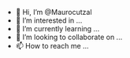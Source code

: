 - 👋 Hi, I’m @Maurocutzal
- 👀 I’m interested in ...
- 🌱 I’m currently learning ...
- 💞️ I’m looking to collaborate on ...
- 📫 How to reach me ...

<!---
Maurocutzal/Maurocutzal is a ✨ special ✨ repository because its `README.md` (this file) appears on your GitHub profile.
You can click the Preview link to take a look at your changes.
--->
